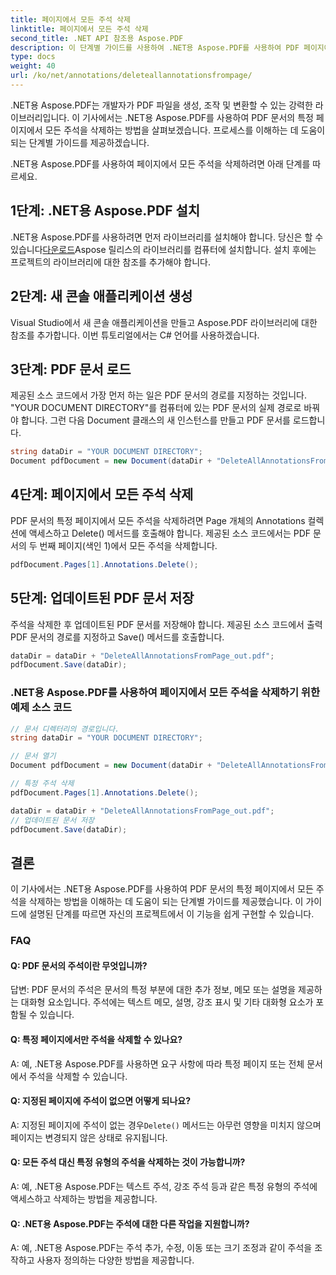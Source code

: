 ```yaml
---
title: 페이지에서 모든 주석 삭제
linktitle: 페이지에서 모든 주석 삭제
second_title: .NET API 참조용 Aspose.PDF
description: 이 단계별 가이드를 사용하여 .NET용 Aspose.PDF를 사용하여 PDF 페이지에서 모든 주석을 삭제하는 방법을 알아보세요.
type: docs
weight: 40
url: /ko/net/annotations/deleteallannotationsfrompage/
---
```

.NET용 Aspose.PDF는 개발자가 PDF 파일을 생성, 조작 및 변환할 수 있는 강력한 라이브러리입니다. 이 기사에서는 .NET용 Aspose.PDF를 사용하여 PDF 문서의 특정 페이지에서 모든 주석을 삭제하는 방법을 살펴보겠습니다. 프로세스를 이해하는 데 도움이 되는 단계별 가이드를 제공하겠습니다.

.NET용 Aspose.PDF를 사용하여 페이지에서 모든 주석을 삭제하려면 아래 단계를 따르세요.

## 1단계: .NET용 Aspose.PDF 설치

 .NET용 Aspose.PDF를 사용하려면 먼저 라이브러리를 설치해야 합니다. 당신은 할 수 있습니다[다운로드](https://releases.aspose.com/pdf/net/)Aspose 릴리스의 라이브러리를 컴퓨터에 설치합니다. 설치 후에는 프로젝트의 라이브러리에 대한 참조를 추가해야 합니다.

## 2단계: 새 콘솔 애플리케이션 생성

Visual Studio에서 새 콘솔 애플리케이션을 만들고 Aspose.PDF 라이브러리에 대한 참조를 추가합니다. 이번 튜토리얼에서는 C# 언어를 사용하겠습니다.

## 3단계: PDF 문서 로드

제공된 소스 코드에서 가장 먼저 하는 일은 PDF 문서의 경로를 지정하는 것입니다. "YOUR DOCUMENT DIRECTORY"를 컴퓨터에 있는 PDF 문서의 실제 경로로 바꿔야 합니다. 그런 다음 Document 클래스의 새 인스턴스를 만들고 PDF 문서를 로드합니다.

```csharp
string dataDir = "YOUR DOCUMENT DIRECTORY";
Document pdfDocument = new Document(dataDir + "DeleteAllAnnotationsFromPage.pdf");
```

## 4단계: 페이지에서 모든 주석 삭제

PDF 문서의 특정 페이지에서 모든 주석을 삭제하려면 Page 개체의 Annotations 컬렉션에 액세스하고 Delete() 메서드를 호출해야 합니다. 제공된 소스 코드에서는 PDF 문서의 두 번째 페이지(색인 1)에서 모든 주석을 삭제합니다.

```csharp
pdfDocument.Pages[1].Annotations.Delete();
```

## 5단계: 업데이트된 PDF 문서 저장

주석을 삭제한 후 업데이트된 PDF 문서를 저장해야 합니다. 제공된 소스 코드에서 출력 PDF 문서의 경로를 지정하고 Save() 메서드를 호출합니다.

```csharp
dataDir = dataDir + "DeleteAllAnnotationsFromPage_out.pdf";
pdfDocument.Save(dataDir);
```

### .NET용 Aspose.PDF를 사용하여 페이지에서 모든 주석을 삭제하기 위한 예제 소스 코드

```csharp
// 문서 디렉터리의 경로입니다.
string dataDir = "YOUR DOCUMENT DIRECTORY";

// 문서 열기
Document pdfDocument = new Document(dataDir + "DeleteAllAnnotationsFromPage.pdf");

// 특정 주석 삭제
pdfDocument.Pages[1].Annotations.Delete();

dataDir = dataDir + "DeleteAllAnnotationsFromPage_out.pdf";
// 업데이트된 문서 저장
pdfDocument.Save(dataDir);
``` 

## 결론

이 기사에서는 .NET용 Aspose.PDF를 사용하여 PDF 문서의 특정 페이지에서 모든 주석을 삭제하는 방법을 이해하는 데 도움이 되는 단계별 가이드를 제공했습니다. 이 가이드에 설명된 단계를 따르면 자신의 프로젝트에서 이 기능을 쉽게 구현할 수 있습니다.

### FAQ

#### Q: PDF 문서의 주석이란 무엇입니까?

답변: PDF 문서의 주석은 문서의 특정 부분에 대한 추가 정보, 메모 또는 설명을 제공하는 대화형 요소입니다. 주석에는 텍스트 메모, 설명, 강조 표시 및 기타 대화형 요소가 포함될 수 있습니다.

#### Q: 특정 페이지에서만 주석을 삭제할 수 있나요?

A: 예, .NET용 Aspose.PDF를 사용하면 요구 사항에 따라 특정 페이지 또는 전체 문서에서 주석을 삭제할 수 있습니다.

#### Q: 지정된 페이지에 주석이 없으면 어떻게 되나요?

 A: 지정된 페이지에 주석이 없는 경우`Delete()` 메서드는 아무런 영향을 미치지 않으며 페이지는 변경되지 않은 상태로 유지됩니다.

#### Q: 모든 주석 대신 특정 유형의 주석을 삭제하는 것이 가능합니까?

A: 예, .NET용 Aspose.PDF는 텍스트 주석, 강조 주석 등과 같은 특정 유형의 주석에 액세스하고 삭제하는 방법을 제공합니다.

#### Q: .NET용 Aspose.PDF는 주석에 대한 다른 작업을 지원합니까?

A: 예, .NET용 Aspose.PDF는 주석 추가, 수정, 이동 또는 크기 조정과 같이 주석을 조작하고 사용자 정의하는 다양한 방법을 제공합니다.